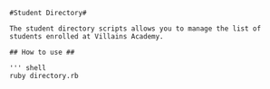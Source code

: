     #Student Directory#
    
    The student directory scripts allows you to manage the list of students enrolled at Villains Academy.
    
    ## How to use ##
    
    ''' shell
    ruby directory.rb
    
    